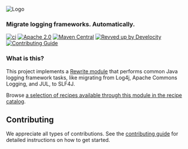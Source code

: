 ![Logo](https://github.com/openrewrite/rewrite/raw/main/doc/logo-oss.png)
### Migrate logging frameworks. Automatically.

[![ci](https://github.com/openrewrite/rewrite-logging-frameworks/actions/workflows/ci.yml/badge.svg)](https://github.com/openrewrite/rewrite-logging-frameworks/actions/workflows/ci.yml)
[![Apache 2.0](https://img.shields.io/github/license/openrewrite/rewrite-logging-frameworks.svg)](https://www.apache.org/licenses/LICENSE-2.0)
[![Maven Central](https://img.shields.io/maven-central/v/org.openrewrite.recipe/rewrite-logging-frameworks.svg)](https://mvnrepository.com/artifact/org.openrewrite.recipe/rewrite-logging-frameworks)
[![Revved up by Develocity](https://img.shields.io/badge/Revved%20up%20by-Develocity-06A0CE?logo=Gradle&labelColor=02303A)](https://ge.openrewrite.org/scans)
[![Contributing Guide](https://img.shields.io/badge/Contributing-Guide-informational)](https://github.com/openrewrite/.github/blob/main/CONTRIBUTING.md)

### What is this?

This project implements a [Rewrite module](https://github.com/openrewrite/rewrite) that performs common Java logging framework tasks, like migrating from Log4j, Apache Commons Logging, and JUL, to SLF4J.

Browse [a selection of recipes available through this module in the recipe catalog](https://docs.openrewrite.org/recipes/java/logging).

## Contributing

We appreciate all types of contributions. See the [contributing guide](https://github.com/openrewrite/.github/blob/main/CONTRIBUTING.md) for detailed instructions on how to get started.
